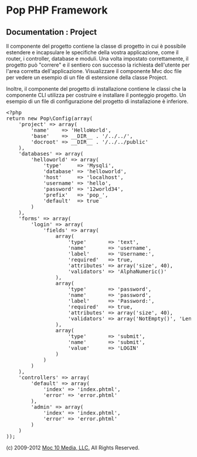 Pop PHP Framework
=================

Documentation : Project
-----------------------

Il componente del progetto contiene la classe di progetto in cui è possibile estendere e incapsulare le specifiche della vostra applicazione, come il router, i controller, database e moduli. Una volta impostato correttamente, il progetto può "correre" e il sentiero con successo la richiesta dell'utente per l'area corretta dell'applicazione. Visualizzare il componente Mvc doc file per vedere un esempio di un file di estensione della classe Project.

Inoltre, il componente del progetto di installazione contiene le classi che la componente CLI utilizza per costruire e installare il ponteggio progetto. Un esempio di un file di configurazione del progetto di installazione è inferiore.

<pre>
&lt;?php
return new Pop\Config(array(
    'project' => array(
        'name'    => 'HelloWorld',
        'base'    => __DIR__ . '/../../',
        'docroot' => __DIR__ . '/../../public'
    ),
    'databases' => array(
        'helloworld' => array(
            'type'     => 'Mysqli',
            'database' => 'helloworld',
            'host'     => 'localhost',
            'username' => 'hello',
            'password' => '12world34',
            'prefix'   => 'pop_',
            'default'  => true
        )
    ),
    'forms' => array(
        'login' => array(
            'fields' => array(
                array(
                    'type'       => 'text',
                    'name'       => 'username',
                    'label'      => 'Username:',
                    'required'   => true,
                    'attributes' => array('size', 40),
                    'validators' => 'AlphaNumeric()'
                ),
                array(
                    'type'       => 'password',
                    'name'       => 'password',
                    'label'      => 'Password:',
                    'required'   => true,
                    'attributes' => array('size', 40),
                    'validators' => array('NotEmpty()', 'LengthGt(6)')
                ),
                array(
                    'type'       => 'submit',
                    'name'       => 'submit',
                    'value'      => 'LOGIN'
                )
            )
        )
    ),
    'controllers' => array(
        'default' => array(
            'index' => 'index.phtml',
            'error' => 'error.phtml'
        ),
        'admin' => array(
            'index' => 'index.phtml',
            'error' => 'error.phtml'
        )
    )
));
</pre>

(c) 2009-2012 [Moc 10 Media, LLC.](http://www.moc10media.com) All Rights Reserved.
